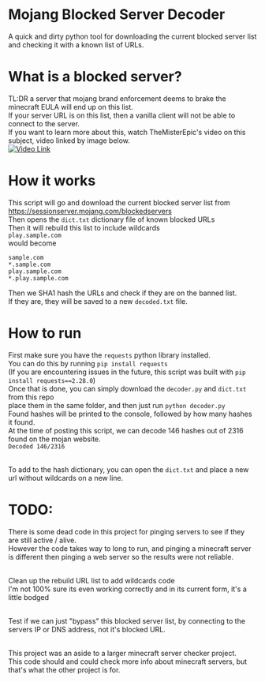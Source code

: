 # Mojang Blocked Server Decoder
A quick and dirty python tool for downloading the current blocked server list and checking it with a known list of URLs.

# What is a blocked server?
TL:DR a server that mojang brand enforcement deems to brake the minecraft EULA will end up on this list.<br>
If your server URL is on this list, then a vanilla client will not be able to connect to the server.<br>
If you want to learn more about this, watch TheMisterEpic's video on this subject, video linked by image below.<br>
[![Video Link](https://img.youtube.com/vi/Ag0OZEgk4vg/0.jpg)](https://www.youtube.com/watch?v=Ag0OZEgk4vg)

# How it works
This script will go and download the current blocked server list from<br>
https://sessionserver.mojang.com/blockedservers <br>
Then opens the `dict.txt` dictionary file of known blocked URLs<br>
Then it will rebuild this list to include wildcards<br>
`play.sample.com`<br>
would become
```
sample.com
*.sample.com
play.sample.com
*.play.sample.com
```
Then we SHA1 hash the URLs and check if they are on the banned list.<br>
If they are, they will be saved to a new `decoded.txt` file.<br>

# How to run
First make sure you have the `requests` python library installed.<br>
You can do this by running `pip install requests`<br>
(If you are encountering issues in the future, this script was built with `pip install requests==2.28.0`)<br>
Once that is done, you can simply download the `decoder.py` and `dict.txt` from this repo<br>
place them in the same folder, and then just run `python decoder.py`<br>
Found hashes will be printed to the console, followed by how many hashes it found. <br>
At the time of posting this script, we can decode 146 hashes out of 2316 found on the mojan website.<br>
`Decoded 146/2316`<br><br>

To add to the hash dictionary, you can open the `dict.txt` and place a new url without wildcards on a new line.

# TODO:
There is some dead code in this project for pinging servers to see if they are still active / alive.<br>
However the code takes way to long to run, and pinging a minecraft server is different then pinging a web server so the results were not reliable.<br><br>

Clean up the rebuild URL list to add wildcards code<br>
I'm not 100% sure its even working correctly and in its current form, it's a little bodged<br><br>

Test if we can just "bypass" this blocked server list, by connecting to the servers IP or DNS address, not it's blocked URL.<br><br>

This project was an aside to a larger minecraft server checker project.<br>
This code should and could check more info about minecraft servers, but that's what the other project is for.<br>
